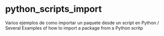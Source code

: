 # python_scripts_import
Varios ejemplos de como importar un paquete desde un script en Python / Several Examples of how to import a package from a Python scritp
